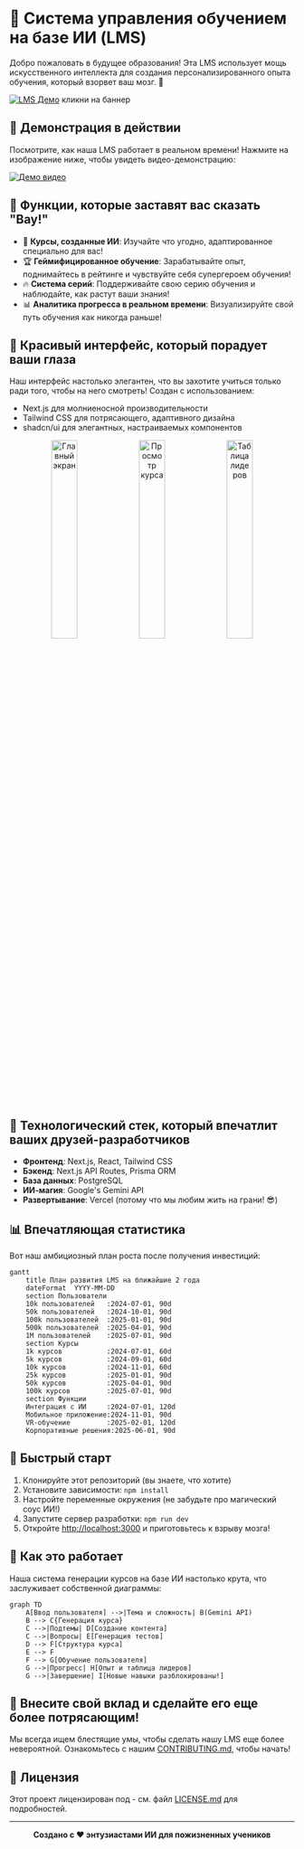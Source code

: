 # 🚀 Система управления обучением на базе ИИ (LMS)

Добро пожаловать в будущее образования! Эта LMS использует мощь искусственного интеллекта для создания персонализированного опыта обучения, который взорвет ваш мозг. 🤯

[![LMS Демо](https://github.com/user-attachments/assets/aafb5f46-da67-48eb-a0ce-c58ca546a1a5)](https://t.me/LearnovAI_bot/)   кликни на баннер
 

## 🎥 Демонстрация в действии

Посмотрите, как наша LMS работает в реальном времени! Нажмите на изображение ниже, чтобы увидеть видео-демонстрацию:

[![Демо видео](https://img.youtube.com/watch?v=FberVdlg14g/0.jpg)](https://www.youtube.com/watch?v=FberVdlg14g)



## 🌟 Функции, которые заставят вас сказать "Вау!"

- 🧠 **Курсы, созданные ИИ**: Изучайте что угодно, адаптированное специально для вас!
- 🏆 **Геймифицированное обучение**: Зарабатывайте опыт, поднимайтесь в рейтинге и чувствуйте себя супергероем обучения!
- 🔥 **Система серий**: Поддерживайте свою серию обучения и наблюдайте, как растут ваши знания!
- 📊 **Аналитика прогресса в реальном времени**: Визуализируйте свой путь обучения как никогда раньше!

## 🎨 Красивый интерфейс, который порадует ваши глаза

Наш интерфейс настолько элегантен, что вы захотите учиться только ради того, чтобы на него смотреть! Создан с использованием:

- Next.js для молниеносной производительности
- Tailwind CSS для потрясающего, адаптивного дизайна
- shadcn/ui для элегантных, настраиваемых компонентов

<div align="center">
  <img src="https://via.placeholder.com/300x200.png?text=Главный+экран" alt="Главный экран" width="30%">
  <img src="https://via.placeholder.com/300x200.png?text=Просмотр+курса" alt="Просмотр курса" width="30%">
  <img src="https://via.placeholder.com/300x200.png?text=Таблица+лидеров" alt="Таблица лидеров" width="30%">
</div>

## 🧪 Технологический стек, который впечатлит ваших друзей-разработчиков

- **Фронтенд**: Next.js, React, Tailwind CSS
- **Бэкенд**: Next.js API Routes, Prisma ORM
- **База данных**: PostgreSQL
- **ИИ-магия**: Google's Gemini API
- **Развертывание**: Vercel (потому что мы любим жить на грани! 😎)

## 📊 Впечатляющая статистика

Вот наш амбициозный план роста после получения инвестиций:
``` mermaid 
gantt
    title План развития LMS на ближайшие 2 года
    dateFormat  YYYY-MM-DD
    section Пользователи
    10k пользователей   :2024-07-01, 90d
    50k пользователей   :2024-10-01, 90d
    100k пользователей  :2025-01-01, 90d
    500k пользователей  :2025-04-01, 90d
    1M пользователей    :2025-07-01, 90d
    section Курсы
    1k курсов           :2024-07-01, 60d
    5k курсов           :2024-09-01, 60d
    10k курсов          :2024-11-01, 60d
    25k курсов          :2025-01-01, 90d
    50k курсов          :2025-04-01, 90d
    100k курсов         :2025-07-01, 90d
    section Функции
    Интеграция с ИИ     :2024-07-01, 120d
    Мобильное приложение:2024-11-01, 90d
    VR-обучение         :2025-02-01, 120d
    Корпоративные решения:2025-06-01, 90d
```

## 🚀 Быстрый старт

1. Клонируйте этот репозиторий (вы знаете, что хотите)
2. Установите зависимости: `npm install`
3. Настройте переменные окружения (не забудьте про магический соус ИИ!)
4. Запустите сервер разработки: `npm run dev`
5. Откройте [http://localhost:3000](http://localhost:3000) и приготовьтесь к взрыву мозга!

## 🧠 Как это работает

Наша система генерации курсов на базе ИИ настолько крута, что заслуживает собственной диаграммы:
``` mermaid 
graph TD
    A[Ввод пользователя] -->|Тема и сложность| B(Gemini API)
    B --> C{Генерация курса}
    C -->|Подтемы| D[Создание контента]
    C -->|Вопросы| E[Генерация тестов]
    D --> F[Структура курса]
    E --> F
    F --> G[Обучение пользователя]
    G -->|Прогресс| H[Опыт и таблица лидеров]
    G -->|Завершение| I[Новые навыки разблокированы!]
```

## 🌈 Внесите свой вклад и сделайте его еще более потрясающим!

Мы всегда ищем блестящие умы, чтобы сделать нашу LMS еще более невероятной. Ознакомьтесь с нашим [CONTRIBUTING.md](CONTRIBUTING.md), чтобы начать!

## 📜 Лицензия

Этот проект лицензирован под - см. файл [LICENSE.md](LICENSE.md) для подробностей. 

---

<div align="center">
  <strong>Создано с ❤️ энтузиастами ИИ для пожизненных учеников</strong>
</div>
